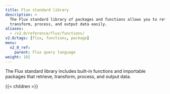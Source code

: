 ```yaml
---
title: Flux standard library
description: >
  The Flux standard library of packages and functions allows you to retrieve,
  transform, process, and output data easily.
aliases:
  - /v2.0/reference/flux/functions/
v2.0/tags: [flux, functions, package]
menu:
  v2_0_ref:
    parent: Flux query language
weight: 102
---
```


The Flux standard library includes built-in functions and importable packages that retrieve, transform,
process, and output data.

{{< children >}}
